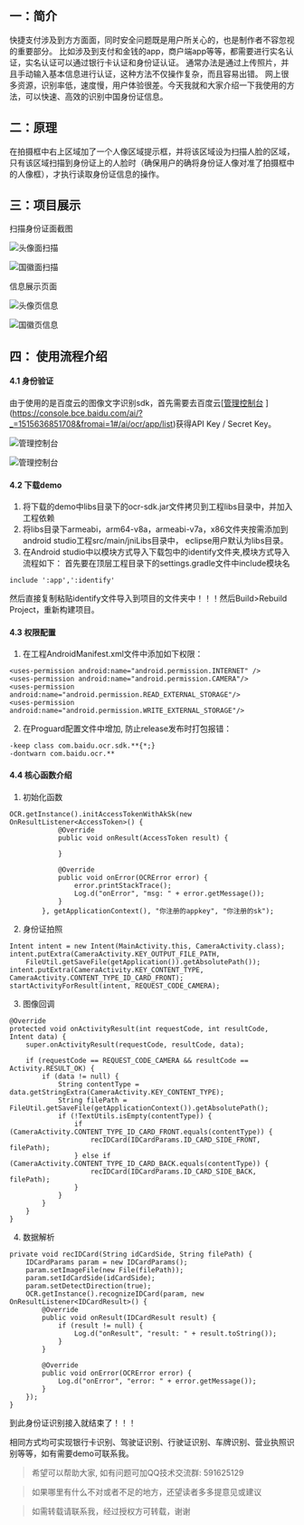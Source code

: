 ## 一：简介

快捷支付涉及到方方面面，同时安全问题既是用户所关心的，也是制作者不容忽视的重要部分。
比如涉及到支付和金钱的app，商户端app等等，都需要进行实名认证，实名认证可以通过银行卡认证和身份证认证。
通常办法是通过上传照片，并且手动输入基本信息进行认证，这种方法不仅操作复杂，而且容易出错。
网上很多资源，识别率低，速度慢，用户体验很差。今天我就和大家介绍一下我使用的方法，可以快速、高效的识别中国身份证信息。

## 二：原理

在拍摄框中右上区域加了一个人像区域提示框，并将该区域设为扫描人脸的区域，只有该区域扫描到身份证上的人脸时（确保用户的确将身份证人像对准了拍摄框中的人像框），才执行读取身份证信息的操作。

## 三：项目展示

扫描身份证面截图

![头像面扫描](http://upload-images.jianshu.io/upload_images/2829694-20b78f45be90b3de.jpg?imageMogr2/auto-orient/strip%7CimageView2/2/w/1240)

![国徽面扫描](http://upload-images.jianshu.io/upload_images/2829694-8cd81ffdb6f4daac.jpg?imageMogr2/auto-orient/strip%7CimageView2/2/w/1240)

信息展示页面

![头像页信息](http://upload-images.jianshu.io/upload_images/2829694-5dc5685f6c54a9df.png?imageMogr2/auto-orient/strip%7CimageView2/2/w/1240)

![国徽页信息](http://upload-images.jianshu.io/upload_images/2829694-856239c3727e49d6.png?imageMogr2/auto-orient/strip%7CimageView2/2/w/1240)

## 四： 使用流程介绍

#### 4.1 身份验证

由于使用的是百度云的图像文字识别sdk，首先需要去百度云[[管理控制台](https://console.bce.baidu.com/ai/?fromai=1&_=1488766023093#/ai/ocr/app/list)
](https://console.bce.baidu.com/ai/?_=1515636851708&fromai=1#/ai/ocr/app/list)获得API Key / Secret Key。

![管理控制台](http://upload-images.jianshu.io/upload_images/2829694-d962a45ac612e492.png?imageMogr2/auto-orient/strip%7CimageView2/2/w/1240)

![管理控制台](http://upload-images.jianshu.io/upload_images/2829694-97842b3398dd0700.png?imageMogr2/auto-orient/strip%7CimageView2/2/w/1240)

#### 4.2 下载demo

1. 将下载的demo中libs目录下的ocr-sdk.jar文件拷贝到工程libs目录中，并加入工程依赖 
2. 将libs目录下armeabi，arm64-v8a，armeabi-v7a，x86文件夹按需添加到android studio工程src/main/jniLibs目录中， eclipse用户默认为libs目录。
3. 在Android studio中以模块方式导入下载包中的identify文件夹,模块方式导入流程如下：
首先要在顶层工程目录下的settings.gradle文件中include模块名
```
include ':app',':identify'
```
然后直接复制粘贴identify文件导入到项目的文件夹中！！！然后Build>Rebuild Project，重新构建项目。

#### 4.3 权限配置

1.  在工程AndroidManifest.xml文件中添加如下权限：
```
<uses-permission android:name="android.permission.INTERNET" />
<uses-permission android:name="android.permission.CAMERA"/>
<uses-permission android:name="android.permission.READ_EXTERNAL_STORAGE"/>
<uses-permission android:name="android.permission.WRITE_EXTERNAL_STORAGE"/>
```
2. 在Proguard配置文件中增加, 防止release发布时打包报错：
```
-keep class com.baidu.ocr.sdk.**{*;}
-dontwarn com.baidu.ocr.**
```
#### 4.4 核心函数介绍

1. 初始化函数
```
OCR.getInstance().initAccessTokenWithAkSk(new OnResultListener<AccessToken>() {
            @Override
            public void onResult(AccessToken result) {

            }

            @Override
            public void onError(OCRError error) {
                error.printStackTrace();
                Log.d("onError", "msg: " + error.getMessage());
            }
        }, getApplicationContext(), "你注册的appkey", "你注册的sk");
``` 
2. 身份证拍照

```
Intent intent = new Intent(MainActivity.this, CameraActivity.class);
intent.putExtra(CameraActivity.KEY_OUTPUT_FILE_PATH,
    FileUtil.getSaveFile(getApplication()).getAbsolutePath());
intent.putExtra(CameraActivity.KEY_CONTENT_TYPE, CameraActivity.CONTENT_TYPE_ID_CARD_FRONT);
startActivityForResult(intent, REQUEST_CODE_CAMERA);
```
3. 图像回调
```
@Override
protected void onActivityResult(int requestCode, int resultCode, Intent data) {
    super.onActivityResult(requestCode, resultCode, data);

    if (requestCode == REQUEST_CODE_CAMERA && resultCode == Activity.RESULT_OK) {
        if (data != null) {
            String contentType = data.getStringExtra(CameraActivity.KEY_CONTENT_TYPE);
            String filePath = FileUtil.getSaveFile(getApplicationContext()).getAbsolutePath();
            if (!TextUtils.isEmpty(contentType)) {
                if (CameraActivity.CONTENT_TYPE_ID_CARD_FRONT.equals(contentType)) {
                    recIDCard(IDCardParams.ID_CARD_SIDE_FRONT, filePath);
                } else if (CameraActivity.CONTENT_TYPE_ID_CARD_BACK.equals(contentType)) {
                    recIDCard(IDCardParams.ID_CARD_SIDE_BACK, filePath);
                }
            }
        }
    }
}
```
4. 数据解析
```
private void recIDCard(String idCardSide, String filePath) {
    IDCardParams param = new IDCardParams();
    param.setImageFile(new File(filePath));
    param.setIdCardSide(idCardSide);
    param.setDetectDirection(true);
    OCR.getInstance().recognizeIDCard(param, new OnResultListener<IDCardResult>() {
        @Override
        public void onResult(IDCardResult result) {
            if (result != null) {
                Log.d("onResult", "result: " + result.toString());
            }
        }

        @Override
        public void onError(OCRError error) {
            Log.d("onError", "error: " + error.getMessage());
        }
    });
}
```
到此身份证识别接入就结束了！！！

相同方式均可实现银行卡识别、驾驶证识别、行驶证识别、车牌识别、营业执照识别等等，如有需要demo可联系我。

> 希望可以帮助大家, 如有问题可加QQ技术交流群: 591625129

> 如果哪里有什么不对或者不足的地方，还望读者多多提意见或建议

> 如需转载请联系我，经过授权方可转载，谢谢

